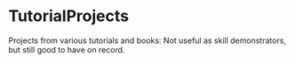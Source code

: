 # TutorialProjects
Projects from various tutorials and books: Not useful as skill demonstrators, but still good to have on record.
